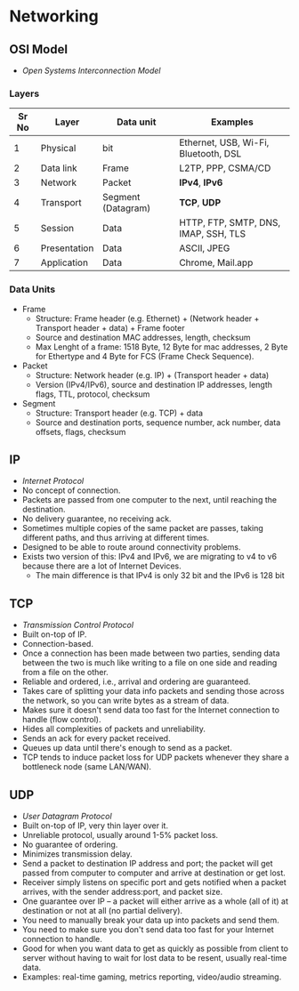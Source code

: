 # Networking

## OSI Model

- *Open Systems Interconnection Model*

### Layers

Sr No | Layer           | Data unit          | Examples
------|-----------------|--------------------|-------------------------------------
1    | Physical         | bit                | Ethernet, USB, Wi-Fi, Bluetooth, DSL
2    | Data link        | Frame              | L2TP, PPP, CSMA/CD
3    | Network          | Packet             | **IPv4**, **IPv6**
4    | Transport        | Segment (Datagram) | **TCP**, **UDP**
5    | Session          | Data               | HTTP, FTP, SMTP, DNS, IMAP, SSH, TLS
6    | Presentation     | Data               | ASCII, JPEG
7    | Application      | Data               | Chrome, Mail.app

### Data Units

- Frame
    - Structure: Frame header (e.g. Ethernet) + (Network header + Transport header + data) + Frame footer
    - Source and destination MAC addresses, length, checksum
    - Max Lenght of a frame: 1518 Byte, 12 Byte for mac addresses, 2 Byte for Ethertype and 4 Byte for FCS (Frame Check Sequence).
- Packet
    - Structure: Network header (e.g. IP) + (Transport header + data)
    - Version (IPv4/IPv6), source and destination IP addresses, length flags, TTL, protocol, checksum
- Segment
    - Structure: Transport header (e.g. TCP) + data
    - Source and destination ports, sequence number, ack number, data offsets, flags, checksum

## IP

- *Internet Protocol*
- No concept of connection.
- Packets are passed from one computer to the next, until reaching the destination.
- No delivery guarantee, no receiving ack.
- Sometimes multiple copies of the same packet are passes, taking different paths, and thus arriving at different times.
- Designed to be able to route around connectivity problems.
- Exists two version of this: IPv4 and IPv6, we are migrating to v4 to v6 because there are a lot of Internet Devices.
    - The main difference is that IPv4 is only 32 bit and the IPv6 is 128 bit

## TCP

- *Transmission Control Protocol*
- Built on-top of IP.
- Connection-based.
- Once a connection has been made between two parties, sending data between the two is much like writing to a file on one side and reading from a file on the other.
- Reliable and ordered, i.e., arrival and ordering are guaranteed.
- Takes care of splitting your data info packets and sending those across the network, so you can write bytes as a stream of data.
- Makes sure it doesn't send data too fast for the Internet connection to handle (flow control).
- Hides all complexities of packets and unreliability.
- Sends an ack for every packet received.
- Queues up data until there's enough to send as a packet.
- TCP tends to induce packet loss for UDP packets whenever they share a bottleneck node (same LAN/WAN).

## UDP

- *User Datagram Protocol*
- Built on-top of IP, very thin layer over it.
- Unreliable protocol, usually around 1-5% packet loss.
- No guarantee of ordering.
- Minimizes transmission delay.
- Send a packet to destination IP address and port; the packet will get passed from computer to computer and arrive at destination or get lost.
- Receiver simply listens on specific port and gets notified when a packet arrives, with the sender address:port, and packet size.
- One guarantee over IP – a packet will either arrive as a whole (all of it) at destination or not at all (no partial delivery).
- You need to manually break your data up into packets and send them.
- You need to make sure you don't send data too fast for your Internet connection to handle.
- Good for when you want data to get as quickly as possible from client to server without having to wait for lost data to be resent, usually real-time data.
- Examples: real-time gaming, metrics reporting, video/audio streaming.
